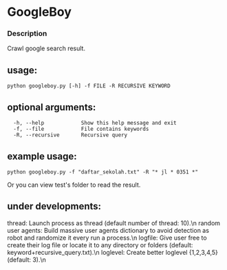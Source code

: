 GoogleBoy
==================

### Description
Crawl google search result.


usage:
---------
```shell
python googleboy.py [-h] -f FILE -R RECURSIVE KEYWORD
```

optional arguments:
---------
```shell
  -h, --help            Show this help message and exit
  -f, --file            File contains keywords
  -R, --recursive       Recursive query
```

example usage:
---------
```shell
python googleboy.py -f "daftar_sekolah.txt" -R "* jl * 0351 *"
```
Or you can view test's folder to read the result.

under developments:
---------
thread: Launch process as thread (default number of thread: 10).\n
random user agents: Build massive user agents dictionary to avoid detection as robot and randomize it every run a process.\n
logfile: Give user free to create their log file or locate it to any directory or folders (default: keyword+recursive_query.txt).\n
loglevel: Create better loglevel {1,2,3,4,5} (default: 3).\n
